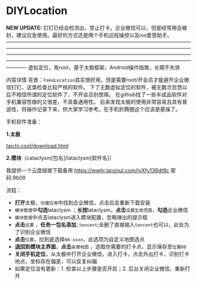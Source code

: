 # DIYLocation
**NEW UPDATE:** 
钉钉已经会检测出，禁止打卡。企业微信可以，但是经常用会被封，建议应急使用。最好的方式还是两个手机远程操控以及ios爱思助手。
————————————————————————————————————————————————————————————————————————————————————————————————————————————————————————————————————————————————————
虚拟定位，免root，基于太极框架，Android操作指南，长期不失效

内容详情
背景：`FakeLocation`其实很好用，但是需要root/开会员才能避开企业微信钉钉，这类检查比较严格的软件。
下了无数虚拟定位的软件，被无数次忽悠以后不相信所谓的定位软件了，不开会员别想用。
在github找了一些半成品软件对手机兼容性做的又很差，不具备通用性。
后来发现太极的使用非常容易且具有普适性，将操作记录下来，供大家学习参考。在手机折腾圈这个应该是基操了。

手机软件准备：

**1.太极**

[taichi.cool/download.html](https://taichi.cool/download.html)

**2.模块**（cataclysm[包名]/lataclysm[软件名]）

我提供一个云盘链接下载备用 https://wwhr.lanzoul.com/iyXfy136dt9c 密码:9b09

流程：
- **打开**太极，`创建应用`中找到企业微信，点击后会重新下载安装
- `模块管理`中**勾选**lataclysm ；**长按**lataclysm，**点击**`设置生效范围`，**勾选**企业微信
- `模块管理`中点击lataclysm进入模块配置，忽略弹出的提示框
- **点击**`设置` ，**任务一包名添加**`,tencent`;全删了直接输入`tencent`也可以，此处为了识别企业微信
- **点击**`位置`，拉到底选择`00-xxxx`，此选项为自定义地图选点
- **退回到模块主界面**，**点击**`高德地图` ，选取你需要的打卡点，显示保存至`位置00`
- **关闭手机定位**，从太极中打开企业微信，进入打卡，点击外出打卡，识别打卡地点，坐标存在偏差，可以反复纠偏
- 如果定位没有更新：1. 检查以上步骤是否开启；2. 后台关闭企业微信，重新打开
